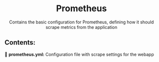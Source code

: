 <h1 align="center"> Prometheus </h1>

<p align="center"> Contains the basic configuration for Prometheus, defining how it should scrape metrics from the application </p>

## Contents:

📄 **prometheus.yml:** Configuration file with scrape settings for the webapp
